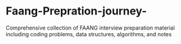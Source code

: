 # Faang-Prepration-journey-
Comprehensive collection of FAANG interview preparation material including coding problems, data structures, algorithms, and notes
